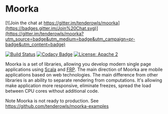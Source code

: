 # Moorka

[![Join the chat at https://gitter.im/tenderowls/moorka](https://badges.gitter.im/Join%20Chat.svg)](https://gitter.im/tenderowls/moorka?utm_source=badge&utm_medium=badge&utm_campaign=pr-badge&utm_content=badge)

[![Build Status](https://travis-ci.org/tenderowls/moorka.svg)](https://travis-ci.org/tenderowls/moorka)
[![Codacy Badge](https://www.codacy.com/project/badge/df4618ce66c04440bdb9d12da9a0b685)](https://www.codacy.com/app/aleksey-fomkin/moorka)
[![License: Apache 2](https://img.shields.io/badge/license-Apache%202-blue.svg)](http://www.apache.org/licenses/LICENSE-2.0.txt)

Moorka is a set of libraries, allowing you develop modern single page applications using [Scala](http://www.scala-lang.org) and [FRP](http://en.wikipedia.org/wiki/Functional_reactive_programming). The main direction of Moorka are mobile applications based on web technologies. The main difference from other libraries is an ability to separate rendering from computations. It's allowing make application more responsive, eliminate freezes, spread the load between CPU cores without additional code.

Note Moorka is not ready to production. See https://github.com/tenderowls/moorka-examples
